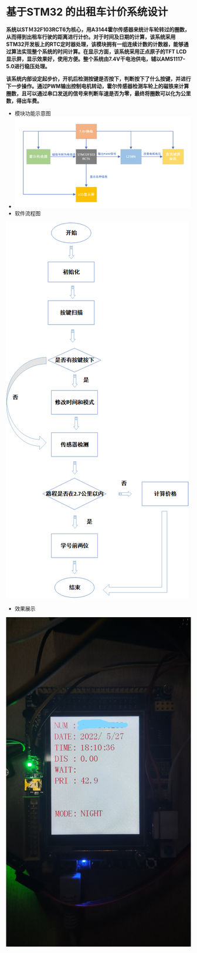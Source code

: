 # 基于STM32 的出租车计价系统设计

​		**系统以STＭ32F103RCT6为核心，用A3144霍尔传感器来统计车轮转过的圈数，从而得到出租车行驶的距离进行计价。对于时间及日期的计算，该系统采用STM32开发板上的RTC定时器处理，该模块拥有一组连续计数的计数器，能够通过算法实现整个系统的时间计算。在显示方面，该系统采用正点原子的TFT LCD显示屏，显示效果好，使用方便。整个系统由7.4V干电池供电，辅以AMS1117-5.0进行稳压处理。**

​		**该系统内部设定起步价，开机后检测按键是否按下，判断按下了什么按键，并进行下一步操作。通过PWM输出控制电机转动，霍尔传感器检测车轮上的磁铁来计算圈数，且可以通过串口发送的信号来判断车速是否为零，最终将圈数可以化为公里数，得出车费。**

- 模块功能示意图
- ![](功能模块.png)
- 软件流程图

![](软件流程.png)

- 效果展示

![](效果展示.jpg)
